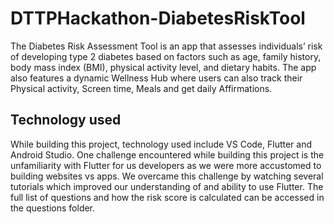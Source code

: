# DTTPHackathon-DiabetesRiskTool

The Diabetes Risk Assessment Tool is an app that assesses individuals’ risk of developing type 2 diabetes based on factors such as age, family history, body mass index (BMI), physical activity level, and dietary habits. The app also features a dynamic Wellness Hub where users can also track their Physical activity, Screen time, Meals and get daily Affirmations. 

## Technology used 
While building this project, technology used include VS Code, Flutter and Android Studio. One challenge encountered while building this project is the unfamiliarity with Flutter for us developers as we were more accustomed to building websites vs apps. We overcame this challenge by watching several tutorials which improved our understanding of and ability to use Flutter. The full list of questions and how the risk score is calculated can be accessed in the questions folder.



